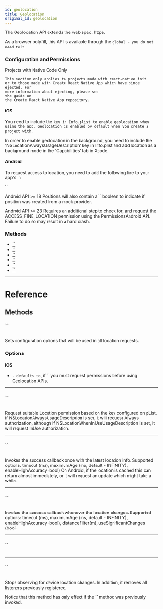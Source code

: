 ```yaml
---
id: geolocation
title: Geolocation
original_id: geolocation
---
```


The Geolocation API extends the web spec: https:

As a browser polyfill, this API is available through the `global - you do not need to` it.

### Configuration and Permissions

Projects with Native Code Only

    This section only applies to projects made with react-native init
    or to those made with Create React Native App which have since ejected. For
    more information about ejecting, please see
    the guide on
    the Create React Native App repository.

#### iOS

You need to include the `key in Info.plist to enable geolocation when using the app. Geolocation is enabled by default when you create a project with`.

In order to enable geolocation in the background, you need to include the 'NSLocationAlwaysUsageDescription' key in Info.plist and add location as a background mode in the 'Capabilities' tab in Xcode.

#### Android

To request access to location, you need to add the following line to your app's ``:

``

Android API &gt;= 18 Positions will also contain a `` boolean to indicate if position was created from a mock provider.

Android API &gt;= 23 Requires an additional step to check for, and request the ACCESS_FINE_LOCATION permission using the PermissionsAndroid API. Failure to do so may result in a hard crash.

### Methods

- [``](geolocation.md#setrnconfiguration)
- [``](geolocation.md#requestauthorization)
- [``](geolocation.md#getcurrentposition)
- [``](geolocation.md#watchposition)
- [``](geolocation.md#clearwatch)
- [``](geolocation.md#stopobserving)

---

# Reference

## Methods

### ``

```jsx
```

Sets configuration options that will be used in all location requests.

### Options

#### iOS

- `- defaults to`, if `` you must request permissions before using Geolocation APIs.

---

### ``

```jsx
```

Request suitable Location permission based on the key configured on pList. If NSLocationAlwaysUsageDescription is set, it will request Always authorization, although if NSLocationWhenInUseUsageDescription is set, it will request InUse authorization.

---

### ``

```jsx
```

Invokes the success callback once with the latest location info. Supported options: timeout (ms), maximumAge (ms, default - INFINITY), enableHighAccuracy (bool) On Android, if the location is cached this can return almost immediately, or it will request an update which might take a while.

---

### ``

```jsx
```

Invokes the success callback whenever the location changes. Supported options: timeout (ms), maximumAge (ms, default - INFINITY), enableHighAccuracy (bool), distanceFilter(m), useSignificantChanges (bool)

---

### ``

```jsx
```

---

### ``

```jsx
```

Stops observing for device location changes. In addition, it removes all listeners previously registered.

Notice that this method has only effect if the `` method was previously invoked.
